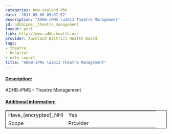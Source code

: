```yaml
---
categories: new-zealand dhb
date: '2017-05-08 09:07:52'
description: "ADHB-iPMS \u2013 Theatre Management"
id: adhbipms__theatre_management
layout: post
link: http://www.adhb.health.nz/
provider: Auckland District Health Board
tags:
- theatre
- hospital
- nzte-report
title: "ADHB-iPMS \u2013 Theatre Management"
---
```



 <h4> <u>Description:</u> </h4>
ADHB-iPMS – Theatre Management
 <h4> <u>Additional information:</u> </h4>
 <table style="border: 1px solid">
 <tr> <td width="40%">Have_(encrypted)_NHI</td> <td>Yes</td> </tr>
 <tr> <td width="40%">Scope</td> <td>Provider</td> </tr>
 </table>